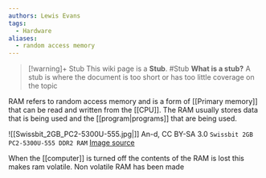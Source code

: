 ```yaml
---
authors: Lewis Evans
tags:
  - Hardware
aliases:
  - random access memory
---
```

> [!warning]+ Stub
> This wiki page is a **Stub**.
> #Stub 
> **What is a stub?**
> A stub is where the document is too short or has too little coverage on the topic


RAM refers to random access memory and is a form of [[Primary memory]] that can be read and written from the [[CPU]]. The RAM usually stores data that is being used and the [[program|programs]] that are being used.

![[Swissbit_2GB_PC2-5300U-555.jpg|]]
An-d, CC BY-SA 3.0 `Swissbit 2GB PC2-5300U-555 DDR2 RAM` [Image source](https://commons.wikimedia.org/wiki/File:Swissbit_2GB_PC2-5300U-555.jpg)

When the [[computer]] is turned off the contents of the RAM is lost this makes ram volatile. Non volatile RAM has been made 